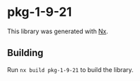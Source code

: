 # pkg-1-9-21

This library was generated with [Nx](https://nx.dev).

## Building

Run `nx build pkg-1-9-21` to build the library.
